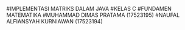 #IMPLEMENTASI MATRIKS DALAM JAVA
#KELAS C
#FUNDAMEN MATEMATIKA
#MUHAMMAD DIMAS PRATAMA (17523195)
#NAUFAL ALFIANSYAH KURNIAWAN (17523194)